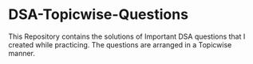# DSA-Topicwise-Questions

This Repository contains the solutions of Important DSA questions that I created while practicing. The questions are arranged in a Topicwise manner.
